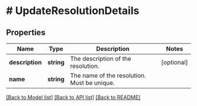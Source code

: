 # # UpdateResolutionDetails

## Properties

Name | Type | Description | Notes
------------ | ------------- | ------------- | -------------
**description** | **string** | The description of the resolution. | [optional]
**name** | **string** | The name of the resolution. Must be unique. |

[[Back to Model list]](../../README.md#models) [[Back to API list]](../../README.md#endpoints) [[Back to README]](../../README.md)
